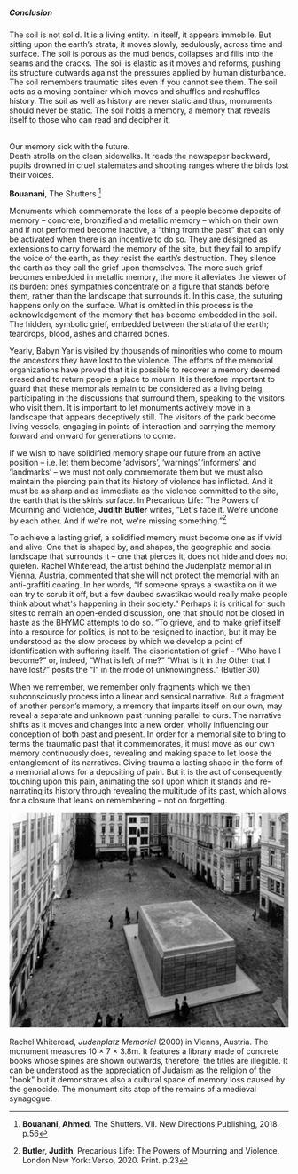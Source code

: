 <div class="quarter-height">

##### Conclusion

</div>

The soil is not solid. It is a living entity. In itself, it appears immobile. But sitting upon the earth’s strata, it moves slowly, sedulously, across time and surface. The soil is porous as the mud bends, collapses and fills into the seams and the cracks. The soil is elastic as it moves and reforms, pushing its structure outwards against the pressures applied by human disturbance. The soil remembers traumatic sites even if you cannot see them. The soil acts as a moving container which moves and shuffles and reshuffles history. The soil as well as history are never static and thus, monuments should never be static. The soil holds a memory, a memory that reveals itself to those who can read and decipher it.
<div class="quote">

<br>Our memory sick with the future.
<br>Death strolls on the clean sidewalks. It reads the newspaper backward,
<br>pupils drowned in cruel stalemates and shooting ranges where the birds lost their voices.
<br>

<b>Bouanani</b>, The Shutters [^34]


</div>

Monuments which commemorate the loss of a people become deposits of memory – concrete, bronzified and metallic memory – which on their own and if not performed become inactive, a “thing from the past” that can only be activated when there is an incentive to do so. They are designed as extensions to carry forward the memory of the site, but they fail to amplify the voice of the earth, as they resist the earth’s destruction. They silence the earth as they call the grief upon themselves. The more such grief becomes embedded in metallic memory, the more it alleviates the viewer of its burden: ones sympathies concentrate on a figure that stands before them, rather than the landscape that surrounds it. In this case, the suturing happens only on the surface. What is omitted in this process is the acknowledgement of the memory that has become embedded in the soil. The hidden, symbolic grief, embedded between the strata of the earth; teardrops, blood, ashes and charred bones.  

Yearly, Babyn Yar is visited by thousands of minorities who come to mourn the ancestors they have lost to the violence. The efforts of the memorial organizations have proved that it is possible to recover a memory deemed erased and to return people a place to mourn. It is therefore important to guard that these memorials remain to be considered as a living being, participating in the discussions that surround them, speaking to the visitors who visit them. It is important to let monuments actively move in a landscape that appears deceptively still. The visitors of the park become living vessels, engaging in points of interaction and carrying the memory forward and onward for generations to come. 

If we wish to have solidified memory shape our future from an active position – i.e. let them become ‘advisors’, ‘warnings’,‘informers’ and ‘landmarks’ – we must not only commemorate them but we must also maintain the piercing pain that its history of violence has inflicted. And it must be as sharp and as immediate as the violence committed to the site, the earth that is the skin’s surface. In Precarious Life: The Powers of Mourning and Violence, <b>Judith Butler</b> writes, “Let's face it. We're undone by each other. And if we're not, we're missing something.”[^35]

To achieve a lasting grief, a solidified memory must become one as if vivid and alive. One that is shaped by, and shapes, the geographic and social landscape that surrounds it – one that pierces it, does not hide and does not quieten. Rachel Whiteread, the artist behind the Judenplatz memorial in Vienna, Austria, commented that she will not protect the memorial with an anti-graffiti coating. In her words, “If someone sprays a swastika on it we can try to scrub it off, but a few daubed swastikas would really make people think about what's happening in their society.” Perhaps it is critical for such sites to remain an open-ended discussion, one that should not be closed in haste as the BHYMC attempts to do so. “To grieve, and to make grief itself into a resource for politics, is not to be resigned to inaction, but it may be understood as the slow process by which we develop a point of identification with suffering itself. The disorientation of grief – “Who have I become?” or, indeed, “What is left of me?” “What is it in the Other that I have lost?” posits the “I” in the mode of unknowingness.” (Butler 30)

When we remember, we remember only fragments which we then subconsciously process into a linear and sensical narrative. But a fragment of another person’s memory, a memory that imparts itself on our own, may reveal a separate and unknown past running parallel to ours. The narrative shifts as it moves and changes into a new order, wholly influencing our conception of both past and present. In order for a memorial site to bring to terms the traumatic past that it commemorates, it must move as our own memory continuously does, revealing and making space to let loose the entanglement of its narratives. Giving trauma a lasting shape in the form of a memorial allows for a depositing of pain. But it is the act of consequently touching upon this pain, animating the soil upon which it stands and re-narrating its history through revealing the multitude of its past, which allows for a closure that leans on remembering – not on forgetting. 

<div class="img-container">
<img class="align-self" src="content/images/05-rachel-whiteread-1.jpg">
          <div class="img-caption">
          
Rachel Whiteread, <i>Judenplatz Memorial</i>  (2000) in Vienna, Austria. The monument measures 10 × 7 × 3.8m. It features a library made of concrete books whose spines are shown outwards, therefore, the titles are illegible. It can be understood as the appreciation of Judaism as the religion of the "book" but it demonstrates also a cultural space of memory loss caused by the genocide. The monument sits atop of the remains of a medieval synagogue.
</div>          
</div>


[^34]: <b>Bouanani, Ahmed</b>. The Shutters. VII. New Directions Publishing, 2018. p.56
[^35]: <b>Butler, Judith</b>. Precarious Life: The Powers of Mourning and Violence. London New York: Verso, 2020. Print. p.23
